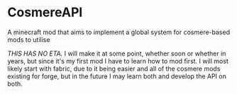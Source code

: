 # CosmereAPI
A minecraft mod that aims to implement a global system for cosmere-based mods to utilise

*THIS HAS NO ETA.* I will make it at some point, whether soon or whether in years, but since it's my first mod I have to learn how to mod first. I will most likely start with fabric, due to it being easier and all of the cosmere mods existing for forge, but in the future I may learn both and develop the API on both.